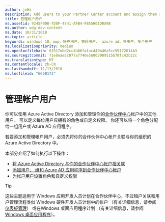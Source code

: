 ```yaml
---
author: jnHs
Description: Add users to your Partner Center account and assign them roles with specific permissions.
title: 管理帐户用户
ms.assetid: 9245F0D0-7D8F-4741-AFB4-FBA5601D0A9B
ms.author: wdg-dev-content
ms.date: 10/31/2018
ms.topic: article
keywords: windows 10，uwp，帐户用户，管理用户、 azure ad，多用户，多个用户
ms.localizationpriority: medium
ms.openlocfilehash: 01517ebd2cc4b86fa1ac440446a5cc59172014b3
ms.sourcegitcommit: 71e8eae5c077a7740e5606298951bb78fc42b22c
ms.translationtype: MT
ms.contentlocale: zh-CN
ms.lasthandoff: 11/13/2018
ms.locfileid: "6658173"
---
```

# <a name="manage-account-users"></a>管理帐户用户

你可以使用 Azure Active Directory 添加和管理你的[合作伙伴中心](https://partner.microsoft.com/dashboard)帐户中的其他用户。 可以定义每位用户应拥有的角色或自定义权限。 你还可以将一个角色分配给一组用户或 Azure AD 应用程序。

若要添加和管理帐户用户，必须先将你的合作伙伴中心帐户关联与你的组织的 Azure Active Directory 中。 

本部分介绍了如何执行以下操作：

-   [将 Azure Active Directory 与你的合作伙伴中心帐户相关联](associate-azure-ad-with-dev-center.md)
-   [添加用户、 组和 Azure AD 应用程序到合作伙伴中心帐户](add-users-groups-and-azure-ad-applications.md)
-   [为帐户用户设置角色和自定义权限](set-custom-permissions-for-account-users.md)

> [!TIP]
> 这些主题适用于 Windows 应用开发人员计划在合作伙伴中心，不过租户关联和用户管理流程类似 Windows 硬件开发人员计划中的帐户 （有关详细信息，请参阅[仪表板管理](https://docs.microsoft.com/windows-hardware/drivers/dashboard/dashboard-administration)） 或在Windows 桌面应用程序计划 （有关详细信息，请参阅[Windows 桌面应用程序](https://docs.microsoft.com/windows/desktop/appxpkg/windows-desktop-application-program#add-and-manage-account-users)）。
